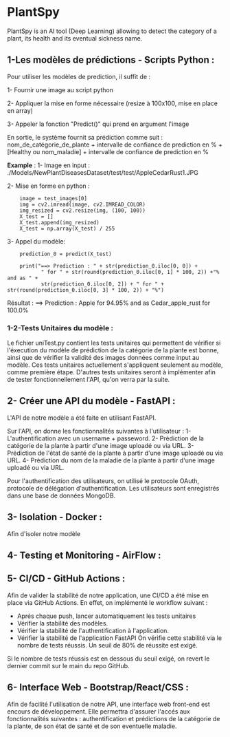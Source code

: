 # PlantSpy
PlantSpy is an AI tool (Deep Learning) allowing to detect the category of a plant, its health and its eventual sickness name.


## 1-Les modèles de prédictions - Scripts Python :
Pour utiliser les modèles de prediction, il suffit de :

1- Fournir une image au script python  

2- Appliquer la mise en forme nécessaire (resize à 100x100, mise en place en array)

3- Appeler la fonction "Predict()" qui prend en argument l'image

En sortie, le système fournit sa prédiction comme suit : 
nom_de_catégorie_de_plante + intervalle de confiance de prediction en % + [Healthy ou nom_maladie] + intervalle de confiance de prediction en %


**Example** :
1- Image en input : ./Models/NewPlantDiseasesDataset/test/test/AppleCedarRust1.JPG

2- Mise en forme en python :

        image = test_images[0]
        img = cv2.imread(image, cv2.IMREAD_COLOR)
        img_resized = cv2.resize(img, (100, 100))
        X_test = []
        X_test.append(img_resized)
        X_test = np.array(X_test) / 255

3- Appel du modèle: 

        prediction_0 = predict(X_test)
        
        print("==> Prediction : " + str(prediction_0.iloc[0, 0]) +
               " for " + str(round(prediction_0.iloc[0, 1] * 100, 2)) +"% and as " +
               str(prediction_0.iloc[0, 2]) + " for " + str(round(prediction_0.iloc[0, 3] * 100, 2)) + "%")

Résultat :
==> Prediction : Apple for 94.95% and as Cedar_apple_rust for 100.0%

### 1-2-Tests Unitaires du modèle :
Le fichier uniTest.py contient les tests unitaires qui permettent de vérifier si l'éxecution du modèle de prédiction de la catégorie de la plante est bonne, ainsi que de vérifier la validité des images données comme input au modèle. 
Ces tests unitaires actuellement s'appliquent seulement au modèle, comme première étape.
D'autres tests unitaires seront à implémenter afin de tester fonctionnellement l'API, qu'on verra par la suite.


## 2- Créer une API du modèle - FastAPI : 

L'API de notre modèle a été faite en utilisant FastAPI. 

Sur l'API, on donne les fonctionnalités suivantes à l'utilisateur :
1- L'authentification avec un username + passeword.
2- Prédiction de la catégorie de la plante à partir d'une image uploadé ou via URL.
3- Prédiction de l'état de santé de la plante à partir d'une image uploadé ou via URL.
4- Prédiction du nom de la maladie de la plante à partir d'une image uploadé ou via URL.

Pour l'authentification des utilisateurs, on utilisé le protocole OAuth, protocole de délégation d'authentification.
Les utilisateurs sont enregistrés dans une base de données MongoDB.


## 3- Isolation - Docker : 
Afin d'isoler notre modèle 
## 4- Testing et Monitoring - AirFlow :

## 5- CI/CD - GitHub Actions : 

Afin de valider la stabilité de notre application, une CI/CD a été mise en place via GitHub Actions. 
En effet, on implémenté le workflow suivant :
- Aprés chaque push, lancer automatiquement les tests unitaires
- Vérifier la stabilité des modèles.
- Vérifier la stabilité de l'authentification à l'application.
- Vérifier la stabilité de l'application FastAPI
On vérifie cette stabilité via le nombre de tests réussis. Un seuil de 80% de réussite est exigé.

Si le nombre de tests réussis est en dessous du seuil exigé, on revert le dernier commit sur le main du repo GitHub.

## 6- Interface Web - Bootstrap/React/CSS :
Afin de facilité l'utilisation de notre API, une interface web front-end est encours de développement. 
Elle permettra d'assurer l'accés aux fonctionnalités suivantes : authentification et prédictions de la catégorie de la plante, de son état de santé et de son eventuelle maladie.

